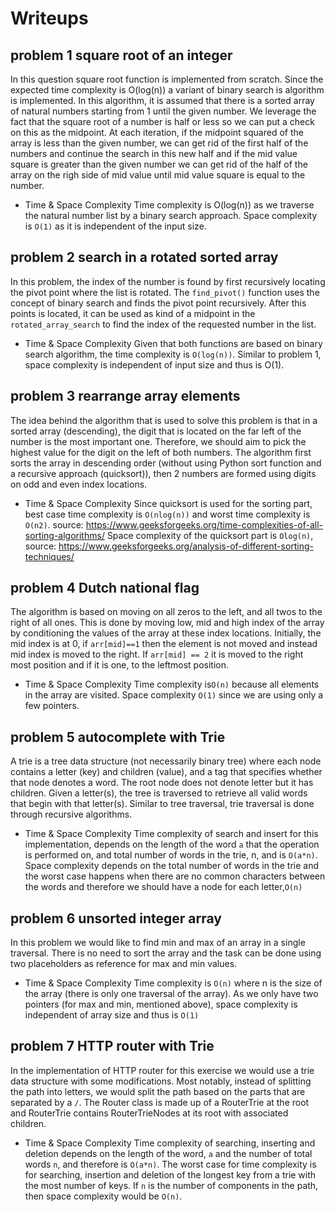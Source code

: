 # Writeups

## problem 1 square root of an integer

In this question square root function is implemented from scratch. Since the expected time complexity is O(log(n))
a variant of binary search is algorithm is implemented. In this algorithm, it is assumed that there is a sorted array
of natural numbers starting from 1 until the given number. We leverage the fact that the square root of a number
is half or less so we can put a check on this as the midpoint. At each iteration, if the midpoint squared of the array is less
than the given number, we can get rid of the first half of the numbers and continue the search in this new half
and if the mid value square is greater than the given number we can get rid of the half of the array on the righ side
of mid value until mid value square is equal to the number. 

- Time & Space Complexity
Time complexity is O(log(n)) as we traverse the natural number list by a binary search approach. Space complexity is `O(1)`
  as it is independent of the input size.


## problem 2 search in a rotated sorted array

In this problem, the index of the number is found by first recursively locating the pivot point where the list is rotated.
The `find_pivot()` function uses the concept of binary search and finds the pivot point recursively. After this points
is located, it can be used as kind of a midpoint in the `rotated_array_search` to find the index of the requested number
in the list. 

- Time & Space Complexity
Given that both functions are based on binary search algorithm, the time complexity is `O(log(n))`. Similar
to problem 1, space complexity is independent of input size and thus is O(1).

## problem 3 rearrange array elements

The idea behind the algorithm that is used to solve this problem is that in a sorted array (descending), the digit that
is located on the far left of the number is the most important one. Therefore, we should aim to pick the highest value
for the digit on the left of both numbers. The algorithm first sorts the array in descending order (without using Python
sort function and a recursive approach (quicksort)), then 2 numbers are formed using digits on odd and even index locations. 

- Time & Space Complexity
Since quicksort is used for the sorting part, best case time complexity is `O(nlog(n))` and worst time complexity is `O(n2)`. 
source: https://www.geeksforgeeks.org/time-complexities-of-all-sorting-algorithms/ 
Space complexity of the quicksort part is `Olog(n)`, source: https://www.geeksforgeeks.org/analysis-of-different-sorting-techniques/

## problem 4 Dutch national flag

The algorithm is based on moving on all zeros to the left, and all twos to the right of all ones. This is done by 
moving low, mid and high index of the array by conditioning the values of the array at these index locations. Initially,
the mid index is at 0, if `arr[mid]==1` then the element is not moved and instead mid index is moved to the right. If 
`arr[mid] == 2` it is moved to the right most position and if it is one, to the leftmost position. 

- Time & Space Complexity
Time complexity is`O(n)` because all elements in the array are visited. Space complexity `O(1)` since we are using only
  a few pointers.

## problem 5 autocomplete with Trie

A trie is a tree data structure (not necessarily binary tree) where each node contains a letter (key) and children (value),
and a tag that specifies whether that node denotes a word. The root node does not denote letter but it has children.
Given a letter(s), the tree is traversed to retrieve all valid words that begin with that letter(s). Similar to tree
traversal, trie traversal is done through recursive algorithms. 

- Time & Space Complexity
Time complexity of search and insert for this implementation,
depends on the length of the word `a` that the operation is performed on, and total number of words in the trie, n, and is `O(a*n)`. 
Space complexity depends on the total number of words in the trie and the worst case happens when there are no common
characters between the words and therefore we should have a node for each letter,`O(n)`

## problem 6 unsorted integer array

In this problem we would like to find min and max of an array in a single traversal. There is no need to sort the array
and the task can be done using two placeholders as reference for max and min values. 

- Time & Space Complexity
Time complexity is `O(n)` where n is the size of the array (there is only one traversal of the array). As we only have 
  two pointers (for max and min, mentioned above), space complexity is independent of array size and thus is `O(1)`

## problem 7 HTTP router with Trie

In the implementation of HTTP router for this exercise we would use a trie data structure with some modifications. Most
notably, instead of splitting the path into letters, we would split the path based on the parts that are separated by 
a `/`. The Router class is made up of a RouterTrie at the root and RouterTrie contains RouterTrieNodes at its root with
associated children. 

- Time & Space Complexity
Time complexity of searching, inserting and deletion depends on the length of the word, `a` and the number of total words `n`, 
  and therefore is `O(a*n)`. The worst case for time complexity is for searching, insertion and deletion of the longest
  key from a trie with the most number of keys. If `n` is the number of components in the path, then space complexity would be `O(n)`.